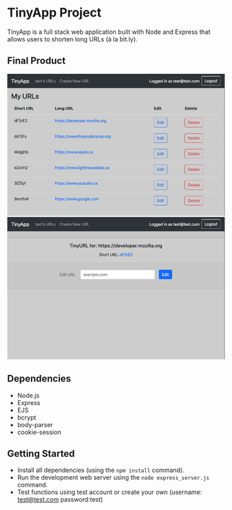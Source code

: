 # TinyApp Project

TinyApp is a full stack web application built with Node and Express that allows users to shorten long URLs (à la bit.ly).

## Final Product

!["Main URLs page when user is logged in"](docs/urls_index.png)
!["User page for editing individual URL"](docs/urls_show.png)

## Dependencies

- Node.js
- Express
- EJS
- bcrypt
- body-parser
- cookie-session

## Getting Started

- Install all dependencies (using the `npm install` command).
- Run the development web server using the `node express_server.js` command.
- Test functions using test account or create your own (username: test@test.com password:test)